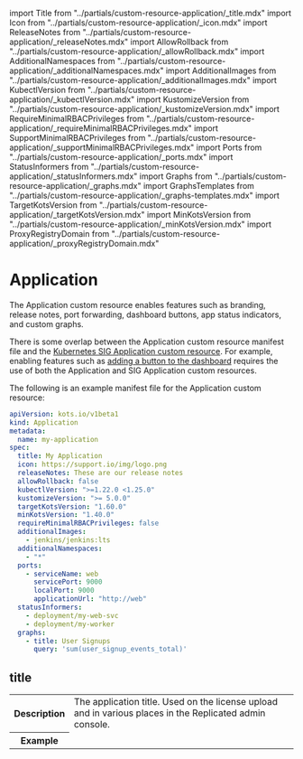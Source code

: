 import Title from "../partials/custom-resource-application/_title.mdx"
import Icon from "../partials/custom-resource-application/_icon.mdx"
import ReleaseNotes from "../partials/custom-resource-application/_releaseNotes.mdx"
import AllowRollback from "../partials/custom-resource-application/_allowRollback.mdx"
import AdditionalNamespaces from "../partials/custom-resource-application/_additionalNamespaces.mdx"
import AdditionalImages from "../partials/custom-resource-application/_additionalImages.mdx"
import KubectlVersion from "../partials/custom-resource-application/_kubectlVersion.mdx"
import KustomizeVersion from "../partials/custom-resource-application/_kustomizeVersion.mdx"
import RequireMinimalRBACPrivileges from "../partials/custom-resource-application/_requireMinimalRBACPrivileges.mdx"
import SupportMinimalRBACPrivileges from "../partials/custom-resource-application/_supportMinimalRBACPrivileges.mdx"
import Ports from "../partials/custom-resource-application/_ports.mdx"
import StatusInformers from "../partials/custom-resource-application/_statusInformers.mdx"
import Graphs from "../partials/custom-resource-application/_graphs.mdx"
import GraphsTemplates from "../partials/custom-resource-application/_graphs-templates.mdx"
import TargetKotsVersion from "../partials/custom-resource-application/_targetKotsVersion.mdx"
import MinKotsVersion from "../partials/custom-resource-application/_minKotsVersion.mdx"
import ProxyRegistryDomain from "../partials/custom-resource-application/_proxyRegistryDomain.mdx"

# Application

The Application custom resource enables features such as branding, release notes, port forwarding, dashboard buttons, app status indicators, and custom graphs.

There is some overlap between the Application custom resource manifest file and the [Kubernetes SIG Application custom resource](https://github.com/kubernetes-sigs/application/blob/master/docs/api.md). For example, enabling features such as [adding a button to the dashboard](/vendor/admin-console-adding-buttons-links) requires the use of both the Application and SIG Application custom resources.

The following is an example manifest file for the Application custom resource:

```yaml
apiVersion: kots.io/v1beta1
kind: Application
metadata:
  name: my-application
spec:
  title: My Application
  icon: https://support.io/img/logo.png
  releaseNotes: These are our release notes
  allowRollback: false
  kubectlVersion: ">=1.22.0 <1.25.0"
  kustomizeVersion: ">= 5.0.0"
  targetKotsVersion: "1.60.0"
  minKotsVersion: "1.40.0"
  requireMinimalRBACPrivileges: false
  additionalImages:
    - jenkins/jenkins:lts
  additionalNamespaces:
    - "*"
  ports:
    - serviceName: web
      servicePort: 9000
      localPort: 9000
      applicationUrl: "http://web"
  statusInformers:
    - deployment/my-web-svc
    - deployment/my-worker
  graphs:
    - title: User Signups
      query: 'sum(user_signup_events_total)'
```

## title

<table>
  <tr>
    <th>Description</th>
    <td>The application title. Used on the license upload and in various places in the Replicated admin console.</td>
  </tr>
  <tr>
    <th>Example</th>
    <td><Title/></td>
  </tr>
  <tr>
    <th>Supports Go templates?</th>
    <td>No</td>
  </tr>    
</table>

## icon

<table>
  <tr>
    <th>Description</th>
    <td>The icon file for the application. Used on the license upload and in various places in the admin console.</td>
  </tr>
  <tr>
    <th>Example</th>
    <td><Icon/></td>
  </tr>
  <tr>
    <th>Supports Go templates?</th>
    <td>No</td>
  </tr>    
</table>


## releaseNotes

<table>
  <tr>
    <th>Description</th>
    <td>The release notes for this version. These can also be set when promoting a release.</td>
  </tr>
  <tr>
    <th>Example</th>
    <td><ReleaseNotes/></td>
  </tr>
  <tr>
    <th>Supports Go templates?</th>
    <td>No</td>
  </tr>    
</table>

## allowRollback

<table>
  <tr>
    <th>Description</th>
    <td>
      <p>Enable this flag to create a <strong>Rollback</strong> button on the admin console Version History page.</p>
      <p>If an application is guaranteed not to introduce backwards-incompatible versions, such as through database migrations, then the <code>allowRollback</code> flag can allow end users to easily roll back to previous versions from the admin console.</p>
      <p>Rollback does not revert any state. Rather, it recovers the YAML manifests that are applied to the cluster.</p>
    </td>
  </tr>
  <tr>
    <th>Example</th>
    <td><AllowRollback/></td>
  </tr>
  <tr>
    <th>Default</th>
    <td><code>false</code></td>
  </tr>
  <tr>
    <th>Supports Go templates?</th>
    <td>No</td>
  </tr>    
</table>


## additionalNamespaces

<table>
  <tr>
    <th>Description</th>
    <td>
      <p>An array of additional namespaces as strings that the app manager creates on the cluster. For more information, see <a href="/vendor/operator-defining-additional-namespaces">Defining Additional Namespaces</a>.</p>
      <p>In addition to creating the additional namespaces, the app manager ensures that the application secret exists in the namespaces. The app manager also ensures that this application secret has access to pull the application images, including both images that are used and any images you add in the <code>additionalImages</code> field. This pull secret is automatically added to all manifest files that use private images.</p>
      <p>For dynamically created namespaces, specify <code>"*"</code>.</p>
    </td>
  </tr>
  <tr>
    <th>Example</th>
    <td><AdditionalNamespaces/></td>
  </tr>  
  <tr>
    <th>Supports Go templates?</th>
    <td>No</td>
  </tr>    
</table>

## additionalImages

<table>
  <tr>
    <th>Description</th>
    <td><p>An array of strings that reference images to be included in air gap bundles and pushed to the local registry during installation.</p>
    <p>The app manager detects images from the PodSpecs in the application. Some applications, such as Operators, might need to include additional images that are not referenced until runtime. For more information, see <a href="/vendor/operator-defining-additional-images">Defining Additional Images</a>.
    </p></td>
  </tr>
  <tr>
    <th>Example</th>
    <td><AdditionalImages/></td>
  </tr>  
  <tr>
    <th>Supports Go templates?</th>
    <td>No</td>
  </tr>    
</table>



## kubectlVersion

<table>
  <tr>
    <th>Description</th>
    <td>
      <p>Specifies the version of the kubectl command-line tool that the app manager uses.</p>
      <p>You can specify an optional Semantic Version range for <code>kubectlVersion</code>, as defined by blang. See <a href="https://github.com/blang/semver#ranges">Ranges</a> in the blang GitHub repository. The latest supported version in the provided range is used.</p>
      <p>If the specified version or range does not match any supported versions, the latest version from the above list of supported versions is used.</p>  
      <p>For backwards compatibility, exact versions are also supported.
      When an exact version is specified, the app manager chooses the matching version if it is supported. If the specific version is not supported, the app manager chooses the latest supported minor and patch version for the specified major version.</p>
    </td>
  </tr>
  <tr>
    <th>Example</th>
    <td><KubectlVersion/></td>
  </tr>
  <tr>
    <th>Default</th>
    <td>
     <p>When <code>kubectlVersion</code> is unspecified, the app manager uses the latest supported version of kubectl. The following minor versions are supported:</p>
     <ul>
       <li>1.24.x (Added in <a href="/release-notes/rn-app-manager#1710">app manager v1.71.0</a>)</li>
       <li>1.23.x (Added in <a href="/release-notes/rn-app-manager#1610">app manager v1.61.0</a>)</li>
       <li>1.22.x (Added in <a href="/release-notes/rn-app-manager#1593">app manager v1.59.3</a>)</li>
       <li>1.21.x (Added in <a href="/release-notes/rn-app-manager#1570-and-earlier">app manager v1.48.0</a>)</li>
       <li>1.20.x (Added in <a href="/release-notes/rn-app-manager#1570-and-earlier">app manager v1.48.0</a>)</li>
       <li>1.19.x (Added in <a href="/release-notes/rn-app-manager#1570-and-earlier">app manager v1.22.0</a>)</li>
       <li>1.18.x (Added in <a href="/release-notes/rn-app-manager#1570-and-earlier">app manager v1.22.0</a>)</li>
       <li>1.17.x (Added in <a href="/release-notes/rn-app-manager#1570-and-earlier">app manager v1.22.0</a>)</li>
       <li>1.16.x</li>
       <li>1.14.x</li>
     </ul>
    </td>
  </tr>
  <tr>
    <th>Supports Go templates?</th>
    <td>No</td>
  </tr>    
</table>

## kustomizeVersion

<table>
  <tr>
    <th>Description</th>
    <td>
      <p>Specifies the version of Kustomize that the app manager uses.</p>
    <p>You can specify a Semantic Version range, as defined by blang. See <a href="https://github.com/blang/semver#ranges">Ranges</a> in the blang GitHub repository. The latest supported version in the provided range is used.</p>
    <p>For backwards compatibility, exact versions are also supported.
    When an exact version is specified, the app manager chooses the matching version if it is supported. If the specific version is not supported, the app manager chooses the latest supported minor and patch version for the specified major version.</p>
      </td>
  </tr>
  <tr>
  <th>Example</th>
    <td>
      <KustomizeVersion/>   
    </td>
  </tr>
  <tr>
    <th>Default</th>
    <td>
      <p>When <code>kustomizeVersion</code> is unspecified, the app manager uses the latest supported version of Kustomize.</p>
      <p>The following major versions of Kustomize are supported:</p>
      <ul>
        <li>5.x.x.</li>
      </ul>
    </td>
  </tr>
  <tr>
    <th>Supports Go templates?</th>
    <td>No</td>
  </tr>    
</table>

## requireMinimalRBACPrivileges

<table>
  <tr>
    <th>Description</th>
    <td><p><code>requireMinimalRBACPrivileges</code> applies to existing clusters only.</p>
    <p>Requires minimal role-based access control (RBAC) be used for all customer installations. When set to <code>true</code>, the app manager creates a namespace-scoped Role and RoleBinding, instead of the default cluster-scoped ClusterRole and ClusterRoleBinding.</p>
    <p>For additional requirements and limitations related to using namespace-scoped RBAC, see <a href="/vendor/packaging-rbac#min-rbac">About Namespace-scoped RBAC</a> in <em>Configuring App Manager RBAC</em>.</p>
      </td>
  </tr>
  <tr>
    <th>Example</th>
    <td><RequireMinimalRBACPrivileges/></td>
  </tr>
  <tr>
    <th>Default</th>
    <td><code>false</code></td>
  </tr>
  <tr>
    <th>Supports Go templates?</th>
    <td>No</td>
  </tr>    
</table>

## supportMinimalRBACPrivileges

<table>
  <tr>
    <th>Description</th>
    <td><p><code>supportMinimalRBACPrivileges</code> applies to existing clusters only.</p>
    <p>Allows minimal role-based access control (RBAC) be used for all customer installations. When set to <code>true</code>, the app manager supports creating a namespace-scoped Role and RoleBinding, instead of the default cluster-scoped ClusterRole and ClusterRoleBinding.</p>
    <p> Minimal RBAC is not used by default. It is only used when the <code>--use-minimal-rbac</code> flag is passed to the <code>kots install</code> command.</p>
    <p>For additional requirements and limitations related to using namespace-scoped RBAC, see <a href="/vendor/packaging-rbac#min-rbac">About Namespace-scoped RBAC</a> in <em>Configuring App Manager RBAC</em>.</p>
      </td>
  </tr>
  <tr>
    <th>Example</th>
    <td><SupportMinimalRBACPrivileges/></td>
  </tr>
  <tr>
    <th>Default</th>
    <td><code>false</code></td>
  </tr>
  <tr>
    <th>Supports Go templates?</th>
    <td>No</td>
  </tr>    
</table>

## ports

<table>
  <tr>
    <th>Description</th>
    <td>
      <p>Extra ports (additional to the :8800 admin console port) that are port-forwarded when running the <code>kots admin-console</code> command. With ports specified, the kots CLI can establish port-forwarding to simplify connections to the deployed application.</p>
      <p>You can use the <code>ports</code> field to create a port-forward to a service that has a <code>ClusterIP</code> type. For clusters provisioned by the Kubernetes installer, you can also create a custom link to a service that has a <code>NodePort</code> type.</p>
      <p>For more information about configuring a custom link in Kubernetes installer clusters to a <code>NodePort</code> type service, see <a href="/vendor/admin-console-adding-buttons-links">Adding Buttons and Links</a>.</p>
      <p><code>ports</code> has the following fields:</p>
      <ul>
        <li><code>ports.serviceName</code>: The name of the service that has a <code>ClusterIP</code> type or <code>NodePort</code> type if using the Kubernetes installer, that receives the traffic.</li>
        <li><code>ports.servicePort</code>: The <code>ClusterIP</code> port to forward traffic.</li>
        <li><code>ports.localPort</code>: If set, the port to map on the local workstation.
        If not set, this is the same as <code>servicePort</code>.</li>
        <li><code>ports.applicationUrl</code>: Must match a service found in the <code>k8s.io</code> Application manifest.</li>
      </ul>
    </td>
  </tr>
  <tr>
    <th>Example</th>
    <td><Ports/></td>
  </tr>
  <tr>
    <th>Supports Go templates?</th>
    <td>No</td>
  </tr>    
</table>

## statusInformers

<table>
  <tr>
    <th>Description</th>
    <td>
      <p>Resources to watch and report application status back to the user. When you include <code>statusInformers</code>, the dashboard can indicate when the application deployment is complete and the application is ready for use.</p>
      <p><code>statusInformers</code> use the format <code>[namespace/]type/name</code>, where namespace is optional.</p>
      <p>For more information about including statusInformers, see <a href="/vendor/admin-console-display-app-status">Displaying Application Status</a>.</p>
    </td>
  </tr>
  <tr>
    <th>Example</th>
    <td><StatusInformers/></td>
  </tr>
  <tr>
    <th>Supports Go templates?</th>
    <td>Yes</td>
  </tr>    
</table>

## graphs

<table>
  <tr>
    <th>Description</th>
    <td>
      <p>
      Custom graphs to include on the admin console application dashboard.
      For more information about how to create custom graphs,
      see <a href="/vendor/admin-console-prometheus-monitoring">Adding Custom Graphs</a>.</p>
      <p><code>graphs</code> has the following fields:</p>
      <ul>
        <li><code>graphs.title</code>: The graph title.</li>
        <li><code>graphs.query</code>: The Prometheus query.</li>
        <li><code>graphs.legend</code>: The legend to use for the query line. You can use Prometheus templating in the <code>legend</code> fields with each element returned from the Prometheus query. <p><GraphsTemplates/></p></li>
        <li><code>graphs.queries</code>: A list of queries containing a <code>query</code> and <code>legend</code>.
        </li>  
        <li><code>graphs.yAxisFormat</code>: The format of the Y axis labels with support for all Grafana units. For more information, see <a href="https://grafana.com/docs/features/panels/graph/#left-y-right-y">Visualizations</a> in the Grafana documentation.</li>
        <li><code>graphs.yAxisTemplate</code>: Y axis labels template.</li>
      </ul>
    </td>
  </tr>
  <tr>
    <th>Example</th>
    <td><Graphs/></td>
  </tr>
  <tr>
    <th>Supports Go templates?</th>
    <td>
      <p>Yes</p>
    </td>
  </tr>    
</table>

## proxyRegistryDomain
<table>
  <tr>
    <th>Description</th>
    <td>
      <p>The custom domain used for proxy.replicated.com. For more information, see <a href="/vendor/custom-domains#registry">Custom Registry Domains</a>.</p>
      <p>Introduced in app manager v1.91.1.</p>
    </td>
  </tr>
  <tr>
    <th>Example</th>
    <td><ProxyRegistryDomain/></td>
  </tr>
  <tr>
    <th>Supports Go templates?</th>
    <td>No</td>
  </tr>
</table>

## targetKotsVersion

<table>
  <tr>
    <th>Description</th>
    <td>
      <p>The app manager (KOTS) version that is targeted by the release. For more information, see <a href="/vendor/packaging-kots-versions">Setting Minimum and Target Versions for KOTS</a>.</p>
      <p>Introduced in app manager v1.62.0.</p>
    </td>
  </tr>
  <tr>
    <th>Example</th>
    <td><TargetKotsVersion/></td>
  </tr>
  <tr>
    <th>Supports Go templates?</th>
    <td>No</td>
  </tr>    
</table>

## minKotsVersion (Beta)

<table>
  <tr>
    <th>Description</th>
    <td>
      <p>The minimum app manager (KOTS) version that is required by the release. For more information, see <a href="/vendor/packaging-kots-versions">Setting Minimum and Target Versions for KOTS</a>.</p>
      <p>Introduced in app manager v1.62.0.</p>
    </td>
  </tr>
  <tr>
    <th>Example</th>
    <td><MinKotsVersion/></td>
  </tr>
  <tr>
    <th>Supports Go templates?</th>
    <td>No</td>
  </tr>    
</table>
